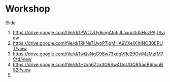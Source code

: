 # Workshop
Slide
1. https://drive.google.com/file/d/1PWtTvDy6ingAtutjJLaxuc0d5HuzPAjD/view
2. https://drive.google.com/file/d/1RkNsTUyoP7jqMHA9YXeIX1rINO30EPUT/view
3. https://drive.google.com/file/d/1wQvNgG98w73xqgVRe29OviMzMzfM7Ctd/view
4. https://drive.google.com/file/d/1Hzxh6Zzx3O6Sw4DoUOQRSaoB6nuuBS2j/view
5. 
